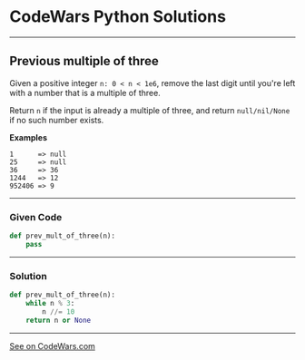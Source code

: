 # CodeWars Python Solutions

---

## Previous multiple of three

Given a positive integer `n: 0 < n < 1e6`, remove the last digit until you're left with a number that is a multiple of three.

Return `n` if the input is already a multiple of three, and return `null/nil/None` if no such number exists.


**Examples**

```
1      => null
25     => null
36     => 36
1244   => 12
952406 => 9
```


---

### Given Code


```python
def prev_mult_of_three(n):
    pass
```

---



### Solution 


```python
def prev_mult_of_three(n):
    while n % 3:
        n //= 10
    return n or None
```

---




[See on CodeWars.com](https://www.codewars.com/kata/61123a6f2446320021db987d)
